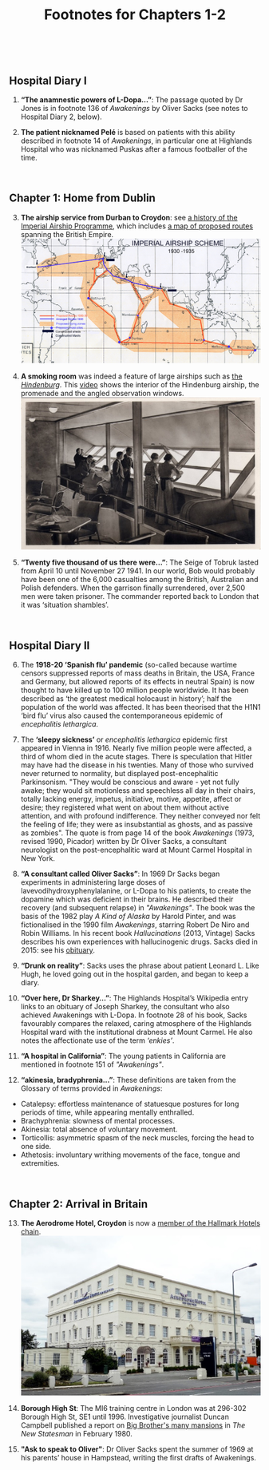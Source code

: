﻿---
layout: post
title: Footnotes for Chapters 1-2
category: references
---

<br/>

## Hospital Diary I

1. **“The anamnestic powers of L-Dopa…”**: The passage quoted by Dr Jones is in footnote 136 of _Awakenings_ by Oliver Sacks (see notes to Hospital Diary 2, below). 

2. **The patient nicknamed Pelé** is based on patients with this ability described in footnote 14 of _Awakenings_, in particular one at Highlands Hospital who was nicknamed Puskas after a famous footballer of the time.

<br/>


## Chapter 1:  Home from Dublin

3. **The airship service from Durban to Croydon**: see [a history of the Imperial Airship Programme](http://www.airshipsonline.com/airships/imperial/), which includes [a map of proposed routes](http://www.airshipsonline.com/airships/imperial/images/Imperial%20Map.gif) spanning the British Empire.
![](/assets/img/notes/chapter1-imperial_airship_routes.gif)

4. **A smoking room** was indeed a feature of large airships such as [the _Hindenburg_](https://www.airships.net/hindenburg-smoking-room/). This [video](https://www.youtube.com/watch?v=2jk-lic6UQc) shows the interior of the Hindenburg airship, the promenade and the angled observation windows.
![](/assets/img/notes/chapter1-hindenburg.jpg)


5. **“Twenty five thousand of us there were…”**: The Seige of Tobruk lasted from April 10 until November 27 1941.  In our world, Bob would probably have been one of the 6,000 casualties among the British, Australian and Polish defenders. When the garrison finally surrendered, over 2,500 men were taken prisoner. The commander reported back to London that it was ‘situation shambles’.

<br/>

## Hospital Diary II

6. The **1918-20 ‘Spanish flu’ pandemic** (so-called because wartime censors suppressed reports of mass deaths in Britain, the USA, France and Germany, but allowed reports of its effects in neutral Spain) is now thought to have killed up to 100 million people worldwide. It has been described as ‘the greatest medical holocaust in history’; half the population of the world was affected. It has been theorised that the H1N1 ‘bird flu’  virus also caused the contemporaneous epidemic of _encephalitis lethargica_.


7. The **‘sleepy sickness’** or _encephalitis lethargica_ epidemic first appeared in Vienna in 1916. Nearly five million people were affected, a third of whom died in the acute stages. There is speculation that Hitler may have had the disease in his twenties. Many of those who survived never returned to normality, but displayed post-encephalitic Parkinsonism. "They would be conscious and aware - yet not fully awake; they would sit motionless and speechless all day in their chairs, totally lacking energy, impetus, initiative, motive, appetite, affect or desire; they registered what went on about them without active attention, and with profound indifference. They neither conveyed nor felt the feeling of life; they were as insubstantial as ghosts, and as passive as zombies". The quote is from page 14 of the book _Awakenings_ (1973, revised 1990, Picador) written by Dr Oliver Sacks, a consultant neurologist on the post-encephalitic ward at Mount Carmel Hospital in New York. 

8. **“A consultant called Oliver Sacks”**: In 1969 Dr Sacks began experiments in administering large doses of lavevodihydroxyphenylalanine, or L-Dopa to his patients, to create the dopamine which was deficient in their brains. He described their recovery (and subsequent relapse) in _"Awakenings"_. The book was the basis of the 1982 play _A Kind of Alaska_ by Harold Pinter, and was fictionalised in the 1990 film _Awakenings_, starring Robert De Niro and Robin Williams. In his recent book _Hallucinations_ (2013, Vintage) Sacks describes his own experiences with hallucinogenic drugs. Sacks died in 2015: see his [obituary](https://www.theguardian.com/books/2015/aug/30/oliver-sacks).

9. **“Drunk on reality”**: Sacks uses the phrase about patient Leonard L. Like Hugh, he loved going out in the hospital garden, and began to keep a diary. 

10. **“Over here, Dr Sharkey…”**: The Highlands Hospital’s Wikipedia entry links to an obituary of Joseph Sharkey, the consultant who also achieved Awakenings with L-Dopa. In footnote 28 of his book, Sacks favourably compares the relaxed, caring atmosphere of the Highlands Hospital ward with the institutional drabness at Mount Carmel. He also notes the affectionate use of the term _‘enkies’_. 

11. **“A hospital in California”**: The young patients in California are mentioned in footnote 151 of _"Awakenings"_.

12. **“akinesia, bradyphrenia…”**:  These definitions are taken from the Glossary of terms provided in _Awakenings_: 
- Catalepsy: effortless maintenance of statuesque postures for long periods of time, while appearing mentally enthralled. 
- Brachyphrenia: slowness of mental processes. 
- Akinesia: total absence of voluntary movement. 
- Torticollis: asymmetric spasm of the neck muscles, forcing the head to one side. 
- Athetosis: involuntary writhing movements of the face, tongue and extremities. 


<br/>

## Chapter 2: Arrival in Britain

13. **The Aerodrome Hotel, Croydon** is now a [member of the Hallmark Hotels chain](https://www.hallmarkhotels.co.uk/hotels/hallmark-hotel-london-croydon-aerodrome/).
![](/assets/img/notes/chapter2-aerodrome_hotel.jpg)

14. **Borough High St**: The MI6 training centre in London was at 296-302 Borough High St, SE1 until 1996. Investigative journalist Duncan Campbell published a report on [Big Brother's many mansions](http://new.duncan.gn.apc.org/menu/journalism/newstatesman/newstatesman-1980/Big%20Brother's%20many%20mansions.pdf) in _The New Statesman_ in February 1980. 

15. **"Ask to speak to Oliver"**: Dr Oliver Sacks spent the summer of 1969 at his parents’ house in Hampstead, writing the first drafts of Awakenings.
